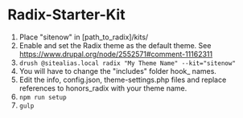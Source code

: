# Radix-Starter-Kit

1. Place "sitenow" in [path_to_radix]/kits/
2. Enable and set the Radix theme as the default theme. See https://www.drupal.org/node/2552571#comment-11162311
3. ```drush @sitealias.local radix "My Theme Name" --kit="sitenow"```
4. You will have to change the "includes" folder hook_ names.
5. Edit the info, config.json, theme-settings.php files and replace references to honors_radix with your theme name.
6. ```npm run setup```
7. ```gulp```

